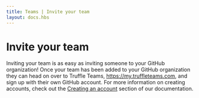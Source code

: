 ```yaml
---
title: Teams | Invite your team
layout: docs.hbs
---
```


# Invite your team

Inviting your team is as easy as inviting someone to your GitHub organization! Once your team has been added to your GitHub organization they can head on over to Truffle Teams, <a href="https://my.truffleteams.com" target="_blank">https://my.truffleteams.com</a>, and sign up with their own GitHub account. For more information on creating accounts, check out the <a href="/docs/teams/account/creating-an-account">Creating an account</a> section of our documentation.
